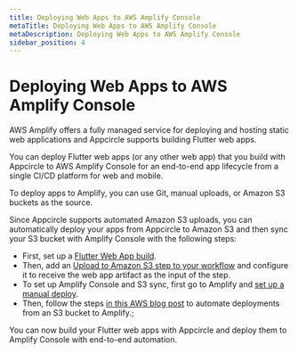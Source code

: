 ```yaml
---
title: Deploying Web Apps to AWS Amplify Console
metaTitle: Deploying Web Apps to AWS Amplify Console
metaDescription: Deploying Web Apps to AWS Amplify Console
sidebar_position: 4
---
```

# Deploying Web Apps to AWS Amplify Console

AWS Amplify offers a fully managed service for deploying and hosting static web applications and Appcircle supports building Flutter web apps.

You can deploy Flutter web apps (or any other web app) that you build with Appcircle to AWS Amplify Console for an end-to-end app lifecycle from a single CI/CD platform for web and mobile.

To deploy apps to Amplify, you can use Git, manual uploads, or Amazon S3 buckets as the source.

Since Appcircle supports automated Amazon S3 uploads, you can automatically deploy your apps from Appcircle to Amazon S3 and then sync your S3 bucket with Amplify Console with the following steps:

* First, set up a [Flutter Web App build](../build/building-flutter-web-applications.md).
* Then, add an [Upload to Amazon S3 step to your workflow](uploading-files-to-amazon-sin-the-workflows.md) and configure it to receive the web app artifact as the input of the step.
* To set up Amplify Console and S3 sync, first go to Amplify and [set up a manual deploy](https://docs.aws.amazon.com/amplify/latest/userguide/manual-deploys.html).
* Then, follow the steps [in this AWS blog post](https://aws.amazon.com/blogs/mobile/deploy-files-s3-dropbox-amplify-console/) to automate deployments from an S3 bucket to Amplify.;

You can now build your Flutter web apps with Appcircle and deploy them to Amplify Console with end-to-end automation.
